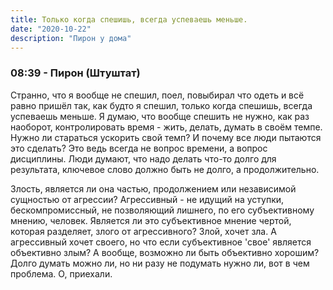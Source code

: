 ```yaml
---
title: Только когда спешишь, всегда успеваешь меньше.
date: "2020-10-22"
description: "Пирон у дома"
---
```


### 08:39 - Пирон (Штуштат)

Странно, что я вообще не спешил, поел, повыбирал что одеть и всё равно пришёл так, как будто я спешил, только когда спешишь, всегда успеваешь меньше. Я думаю, что вообще спешить не нужно, как раз наоборот, контролировать время - жить, делать, думать в своём темпе. Нужно ли стараться ускорить свой темп? И почему все люди пытаются это сделать? Это ведь всегда не вопрос времени, а вопрос дисциплины. Люди думают, что надо делать что-то долго для результата, ключевое слово должно быть не долго, а продолжительно. 

Злость, является ли она частью, продолжением или независимой сущностью от агрессии? Агрессивный - не идущий на уступки, бескомпромиссный, не позволяющий лишнего, по его субъективному мнению, человек. Является ли это субъективное мнение чертой, которая разделяет, злого от агрессивного? Злой, хочет зла. А агрессивный хочет своего, но что если субъективное 'свое' является объективно злым? А вообще, возможно ли быть объективно хорошим? Долго думать можно ли, но ни разу не подумать нужно ли, вот в чем проблема. O, приехали.

